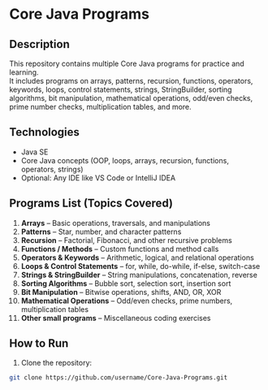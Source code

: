 # Core Java Programs

## Description
This repository contains multiple Core Java programs for practice and learning.  
It includes programs on arrays, patterns, recursion, functions, operators, keywords, loops, control statements, strings, StringBuilder, sorting algorithms, bit manipulation, mathematical operations, odd/even checks, prime number checks, multiplication tables, and more.

## Technologies
- Java SE
- Core Java concepts (OOP, loops, arrays, recursion, functions, operators, strings)
- Optional: Any IDE like VS Code or IntelliJ IDEA

## Programs List (Topics Covered)
1. **Arrays** – Basic operations, traversals, and manipulations  
2. **Patterns** – Star, number, and character patterns  
3. **Recursion** – Factorial, Fibonacci, and other recursive problems  
4. **Functions / Methods** – Custom functions and method calls  
5. **Operators & Keywords** – Arithmetic, logical, and relational operations  
6. **Loops & Control Statements** – for, while, do-while, if-else, switch-case  
7. **Strings & StringBuilder** – String manipulations, concatenation, reverse  
8. **Sorting Algorithms** – Bubble sort, selection sort, insertion sort  
9. **Bit Manipulation** – Bitwise operations, shifts, AND, OR, XOR  
10. **Mathematical Operations** – Odd/even checks, prime numbers, multiplication tables  
11. **Other small programs** – Miscellaneous coding exercises  

## How to Run
1. Clone the repository:
```bash
git clone https://github.com/username/Core-Java-Programs.git
